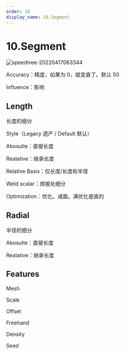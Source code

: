 ```yaml
---
order: 18
display_name: 10.Segment
---
```


# 10.Segment

![speedtree-20220417063344](https://cdn.yuelili.com/docs/speedtree/SpeedTree-20220417063344.png)

Accuracy：精度，如果为 0，就变直了。默认 50

Influence：影响

## Length

长度的细分

Style（Legacy 遗产 / Default 默认）

Abosulte：直接长度

Realative：继承长度

Relative Basis：仅长度/长度和半径

Weld scalar：焊接处细分

Optimization：优化。减面。满优化是直的

## Radial

半径的细分

Abosulte：直接长度

Realative：继承长度

## Features

Mesh

Scale

Offset

Freehand

Density

Seed
